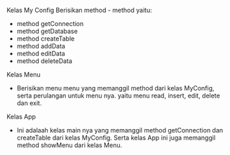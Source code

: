 Kelas My Config
Berisikan method - method yaitu:
- method getConnection
- method getDatabase
- method createTable
- method addData
- method editData
- method deleteData

Kelas Menu
- Berisikan menu menu yang memanggil method dari kelas MyConfig, serta perulangan untuk menu nya. yaitu 
menu read, insert, edit, delete dan exit.


Kelas App
- Ini adalaah kelas main nya yang memanggil method getConnection dan createTable dari kelas MyConfig. Serta
kelas App ini juga memanggil method showMenu dari kelas Menu.
